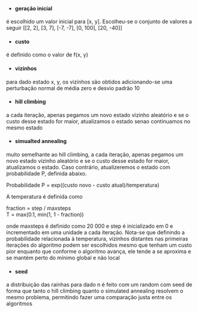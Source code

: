 - #### geração inicial
é escolhido um valor inicial para [x, y]. Escolheu-se o conjunto de valores a seguir [[2, 2], [3, 7], [-7, -7], [0, 100], [20, -40]]

- #### custo
é definido como o valor de f(x, y)

- #### vizinhos
para dado estado x, y, os vizinhos são obtidos adicionando-se uma perturbação normal de média zero e desvio padrão 10

- #### hill climbing
a cada iteração, apenas pegamos um novo estado vizinho aleatório e se o custo desse estado for maior, atualizamos o estado senao continuamos no mesmo estado

- #### simualted annealing
muito semelhante ao hill climbing, a cada iteração, apenas pegamos um novo estado vizinho aleatório e se o custo desse estado for maior, atualizamos o estado. Caso contrário, atualizeremos o estado com probabilidade P, definida abaixo.

Probabilidade P = exp((custo novo - custo atual)/temperatura)

A temperatura é definida como 

fraction = step / maxsteps  
T = max(0.1, min(1, 1 - fraction)) 

onde maxsteps é definido como 20 000 e step é inicializado em 0 e incrementado em uma unidade a cada iteração. Nota-se que definindo a probabilidade relacionada à temperatura, vizinhos distantes nas primeiras iterações do algoritmo podem ser escolhidos mesmo que tenham um custo pior enquanto que conforme o algoritmo avança, ele tende a se aproxima e se mantém perto do mínimo global e não local

- #### seed
a distribuição das rainhas para dado n é feito com um random com seed de forma que tanto o hill climbing quanto o simulated annealing resolvem o mesmo problema, permitindo fazer uma comparação justa entre os algoritmos